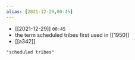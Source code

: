```yaml
---
alias: [2021-12-29,00:45]
---
```


- [[2021-12-29]] `00:45`
- the term scheduled tribes first used in [[1950]]
- [[a342]]
```query 2022-01-09 16:32
"scheduled tribes"
```